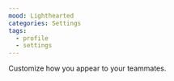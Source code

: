 ```yaml
---
mood: Lighthearted
categories: Settings
tags:
  - profile
  - settings
---
```

Customize how you appear to your teammates.